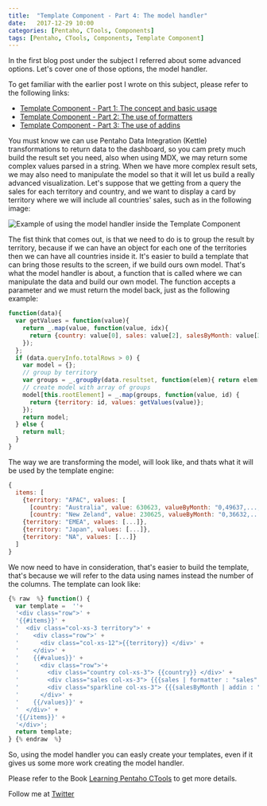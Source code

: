 ```yaml
---
title:  "Template Component - Part 4: The model handler"
date:   2017-12-29 10:00
categories: [Pentaho, CTools, Components]
tags: [Pentaho, CTools, Components, Template Component]
---
```


In the first blog post under the subject I referred about some advanced options. Let's cover one of those options, the model handler.

To get familiar with the earlier post I wrote on this subject, please refer to the following links: 

- [Template Component - Part 1: The concept and basic usage](http://mfgaspar.github.io/2017/Template-Component-Part-1/)
- [Template Component - Part 2: The use of formatters](http://mfgaspar.github.io/2017/Template-Component-Part-2/)
- [Template Component - Part 3: The use of addins](http://mfgaspar.github.io/2017/Template-Component-Part-3/)

You must know we can use Pentaho Data Integration (Kettle) transformations to return data to the dashboard, so you cam prety much build the result set you need, also when using MDX, we may return some complex values parsed in a string. When we have more complex result sets, we may also need to manipulate the model so that it will let us build a really advanced visualization. Let's suppose that we getting from a query the sales for each territory and country, and we want to display a card by territory where we will include all countries' sales, such as in the following image:

![Example of using the model handler inside the Template Component](http://mfgaspar.github.io/assets/template_component_4.png) 

The fist think that comes out, is that we need to do is to group the result by territory, because if we can have an object for each one of the territories then we can have all countries inside it. It's easier to build a template that can bring those results to the screen, if we build ours own model. That's what the model handler is about, a function that is called where we can manipulate the data and build our own model. The function accepts a parameter and we must return the model back, just as the following example:

```javascript
function(data){
  var getValues = function(value){
    return _.map(value, function(value, idx){
      return {country: value[0], sales: value[2], salesByMonth: value[3]};      
    });
  };
  if (data.queryInfo.totalRows > 0) {
    var model = {};
    // group by territory
    var groups = _.groupBy(data.resultset, function(elem){ return elem[1];});
    // create model with array of groups
    model[this.rootElement] = _.map(groups, function(value, id) { 
      return {territory: id, values: getValues(value)};
    });
    return model;
  } else {
    return null;
  }
} 
```

The way we are transforming the model, will look like, and thats what it will be used by the template engine:

```javascript
{ 
  items: [
    {territory: "APAC", values: [
      [country: "Australia", value: 630623, valueByMonth: "0,49637,...,37905"],
      [country: "New Zeland", value: 230625, valueByMonth: "0,36632,...,45678"],
    {territory: "EMEA", values: [...]},
    {territory: "Japan", values: [...]},
    {territory: "NA", values: [...]}
  ]
}
```

We now need to have in consideration, that's easier to build the template, that's because we will refer to the data using names instead the number of the columns. The template can look like:

```javascript
{% raw  %} function() { 
  var template =  ''+
  '<div class="row">' +
  '{{#items}}' +
  '  <div class="col-xs-3 territory">' +
  '    <div class="row">' +
  '      <div class="col-xs-12">{{territory}} </div>' +
  '    </div>' +
  '    {{#values}}' +
  '      <div class="row">'+
  '        <div class="country col-xs-3"> {{country}} </div>' +
  '        <div class="sales col-xs-3"> {{{sales | formatter : "sales" : "none"}}} </div>' +
  '        <div class="sparkline col-xs-3"> {{{salesByMonth | addin : "sparkline" : "none"}}} </div>' + 
  '      </div>' +
  '    {{/values}}' +
  '  </div>' +
  '{{/items}}' +
  '</div>'; 
  return template;
} {% endraw  %}
```

So, using the model handler you can easly create your templates, even if it gives us some more work creating the model handler.

Please refer to the Book [Learning Pentaho CTools](https://www.packtpub.com/big-data-and-business-intelligence/learning-pentaho-ctools) to get more details.

Follow me at [Twitter](https://twitter.com/migfgaspar)

[Live Insights]: #

